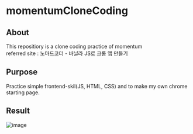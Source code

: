 # momentumCloneCoding

## About

This repositiory is a clone coding practice of momentum <br>
referred site : 노마드코더 - 바닐라 JS로 크롬 앱 만들기

## Purpose
Practice simple frontend-skil(JS, HTML, CSS) and to make my own chrome starting page.

## Result
![image](https://user-images.githubusercontent.com/92897635/163110478-15a95420-9f5f-4739-84dd-83ef99c9097c.png)

